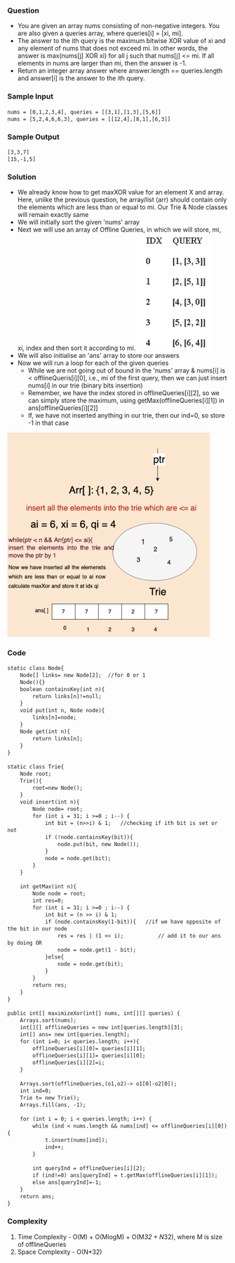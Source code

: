 ### Question
- You are given an array nums consisting of non-negative integers. You are also given a queries array, where queries[i] = [xi, mi]. 
- The answer to the ith query is the maximum bitwise XOR value of xi and any element of nums that does not exceed mi. In other words, the answer is max(nums[j] XOR xi) for all j such that nums[j] <= mi. If all elements in nums are larger than mi, then the answer is -1. 
- Return an integer array answer where answer.length == queries.length and answer[i] is the answer to the ith query.

### Sample Input
    nums = [0,1,2,3,4], queries = [[3,1],[1,3],[5,6]]
    nums = [5,2,4,6,6,3], queries = [[12,4],[8,1],[6,3]]

### Sample Output
    [3,3,7]
    [15,-1,5]

### Solution
- We already know how to get maxXOR value for an element X and array. Here, unlike the previous question, he array/list (arr) should contain only the elements which are less than or equal to mi. Our Trie & Node classes will remain exactly same
- We will initially sort the given 'nums' array
- Next we will use an array of Offline Queries, in which we will store, mi, xi, index and then sort it according to mi.
![img_1.png](img_1.png)
- We will also initialise an 'ans' array to store our answers
- Now we will run a loop for each of the given queries
  - While we are not going out of bound in the 'nums' array & nums[i] is < offlineQueris[i][0], i.e., mi of the first query, then we can just insert nums[i] in our trie (binary bits insertion)
  - Remember, we have the index stored in offlineQueries[i][2], so we can simply store the maximum, using getMax(offlineQueries[i][1]) in ans[offlineQueries[i][2]]
  - If, we have not inserted anything in our trie, then our ind=0, so store -1 in that case

![img.png](img.png)

### Code
    static class Node{
        Node[] links= new Node[2];  //for 0 or 1
        Node(){}
        boolean containsKey(int n){
            return links[n]!=null;
        }
        void put(int n, Node node){
            links[n]=node;
        }
        Node get(int n){
            return links[n];
        }
    }

    static class Trie{
        Node root;
        Trie(){
            root=new Node();
        }
        void insert(int n){
            Node node= root;
            for (int i = 31; i >=0 ; i--) {
                int bit = (n>>i) & 1;   //checking if ith bit is set or not
                if (!node.containsKey(bit)){
                    node.put(bit, new Node());
                }
                node = node.get(bit);
            }
        }

        int getMax(int n){
            Node node = root;
            int res=0;
            for (int i = 31; i >=0 ; i--) {
                int bit = (n >> i) & 1;
                if (node.containsKey(1-bit)){   //if we have opposite of the bit in our node
                    res = res | (1 << i);           // add it to our ans by doing OR
                    node = node.get(1 - bit);
                }else{
                    node = node.get(bit);
                }
            }
            return res;
        }
    }

    public int[] maximizeXor(int[] nums, int[][] queries) {
        Arrays.sort(nums);
        int[][] offlineQueries = new int[queries.length][3];
        int[] ans= new int[queries.length];
        for (int i=0; i< queries.length; i++){
            offlineQueries[i][0]= queries[i][1];
            offlineQueries[i][1]= queries[i][0];
            offlineQueries[i][2]=i;
        }

        Arrays.sort(offlineQueries,(o1,o2)-> o1[0]-o2[0]);
        int ind=0;
        Trie t= new Trie();
        Arrays.fill(ans, -1);

        for (int i = 0; i < queries.length; i++) {
            while (ind < nums.length && nums[ind] <= offlineQueries[i][0]){
                t.insert(nums[ind]);
                ind++;
            }

            int queryInd = offlineQueries[i][2];
            if (ind!=0) ans[queryInd] = t.getMax(offlineQueries[i][1]);
            else ans[queryInd]=-1;
        }
        return ans;
    }

### Complexity
1. Time Complexity - O(M) + O(MlogM) + O(M*32 + N*32), where M is size of offlineQueries
2. Space Complexity - O(N*32)